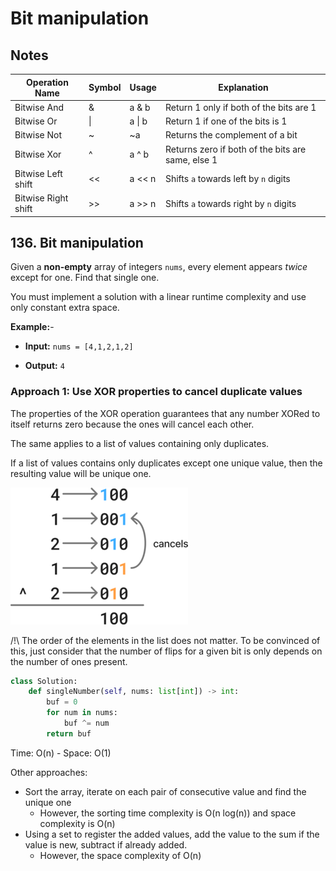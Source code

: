 # Bit manipulation

## Notes

| Operation Name      | Symbol | Usage  | Explanation                                       |
| ------------------- | ------ | ------ | ------------------------------------------------- |
| Bitwise And         | &      | a & b  | Return 1 only if both of the bits are 1           |
| Bitwise Or          | \|     | a \| b | Return 1 if one of the bits is 1                  |
| Bitwise Not         | ~      | ~a     | Returns the complement of a bit                   |
| Bitwise Xor         | ^      | a ^ b  | Returns zero if both of the bits are same, else 1 |
| Bitwise Left shift  | <<     | a << n | Shifts `a` towards left by `n` digits             |
| Bitwise Right shift | >>     | a >> n | Shifts `a` towards right by `n` digits            |



## 136. Bit manipulation

Given a **non-empty** array of integers `nums`, every element appears *twice* except for one. Find that single one.

You must implement a solution with a linear runtime complexity and use only constant extra space.



**Example:**- 

- **Input:** `nums = [4,1,2,1,2]`

- **Output:** `4`



### Approach 1: Use XOR properties to cancel duplicate values

The properties of the XOR operation guarantees that any number XORed to itself returns zero because the ones will cancel each other.

The same applies to a list of values containing only duplicates.

If a list of values contains only duplicates except one unique value, then the resulting value will be unique one.



![136_1](README.assets/136_1_.png)



/!\ The order of the elements in the list does not matter. To be convinced of this, just consider that the number of flips for a given bit is only depends on the number of ones present.

```python
class Solution:
    def singleNumber(self, nums: list[int]) -> int:
        buf = 0
        for num in nums:
            buf ^= num
        return buf
```

Time: O(n) - Space: O(1)

 

Other approaches:

- Sort the array, iterate on each pair of consecutive value and find the unique one
  - However, the sorting time complexity is O(n log(n)) and space complexity is O(n)
- Using a set to register the added values, add the value to the sum if the value is new, subtract if already added.
  - However, the space complexity of O(n)
